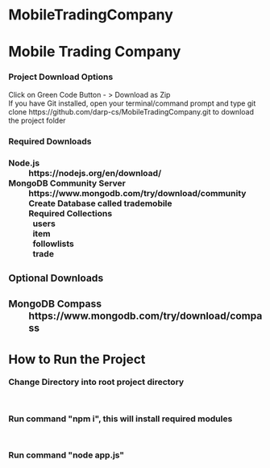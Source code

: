 # MobileTradingCompany

<h1> Mobile Trading Company</h1>

<h3><strong> Project Download Options </strong></h3>

<dl>
    <dt>Click on Green Code Button - > Download as Zip </dt>
    <dt>If you have Git installed, open your terminal/command prompt and type git clone https://github.com/darp-cs/MobileTradingCompany.git to download the project folder </dt>
</dl>
    
<h3> <strong>Required Downloads </strong><h3>
<dl>
    <dt>Node.js </dt>
    <dd> https://nodejs.org/en/download/</dd>
    <dt> MongoDB Community Server</dt>
                <dd>https://www.mongodb.com/try/download/community </dd>
                <dd>Create Database called trademobile<dd>
                <dd><strong>Required Collections<strong><dd>
                <dd> &ensp;users</dd>
                <dd> &ensp;item </dd>
                <dd> &ensp;followlists</dd>
                <dd> &ensp;trade </dd>
</dl>

<h3><strong>Optional Downloads</strong><h3>
<dl>
    <dt> MongoDB Compass </dt>
            <dd>https://www.mongodb.com/try/download/compass</dd>
</dl>


<h2> How to Run the Project </h2>
<p>Change Directory into root project directory</p>
<br>
<p>Run command "npm i", this will install required modules</p>
<br>
<p>Run command "node app.js"</p>



